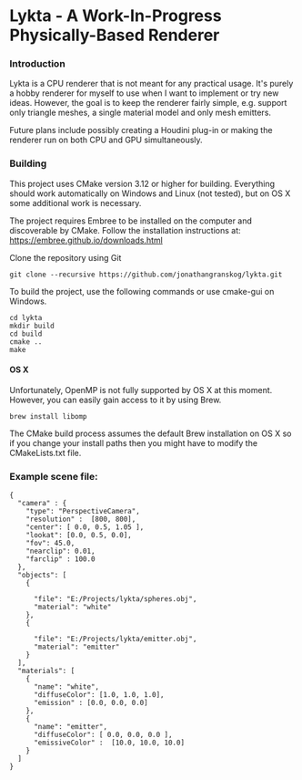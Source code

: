 # Lykta - A Work-In-Progress Physically-Based Renderer

### Introduction

Lykta is a CPU renderer that is not meant for any practical usage. It's purely a hobby renderer for myself to use when I want to implement or try new ideas. However, the goal is to keep the renderer fairly simple, e.g. support only triangle meshes, a single material model and only mesh emitters. 

Future plans include possibly creating a Houdini plug-in or making the renderer run on both CPU and GPU simultaneously. 

### Building

This project uses CMake version 3.12 or higher for building. Everything should work automatically on Windows and Linux (not tested), but on OS X some additional work is necessary.

The project requires Embree to be installed on the computer and discoverable by CMake. Follow the installation instructions at: https://embree.github.io/downloads.html

Clone the repository using Git
```
git clone --recursive https://github.com/jonathangranskog/lykta.git
```

To build the project, use the following commands or use cmake-gui on Windows.
```
cd lykta
mkdir build
cd build
cmake ..
make
```

#### OS X
Unfortunately, OpenMP is not fully supported by OS X at this moment. However, you can easily gain access to it by using Brew.

```
brew install libomp
```

The CMake build process assumes the default Brew installation on OS X so if you change your install paths then you might have to modify the CMakeLists.txt file. 

### Example scene file:

```
{
  "camera" : {
    "type": "PerspectiveCamera",
    "resolution" :  [800, 800],
    "center": [ 0.0, 0.5, 1.05 ],
    "lookat": [0.0, 0.5, 0.0],
    "fov": 45.0,
    "nearclip": 0.01,
    "farclip" : 100.0
  },
  "objects": [
    {

      "file": "E:/Projects/lykta/spheres.obj",
      "material": "white"
    },
    {

      "file": "E:/Projects/lykta/emitter.obj",
      "material": "emitter"
    }
  ],
  "materials": [
    {
      "name": "white",
      "diffuseColor": [1.0, 1.0, 1.0],
      "emission" : [0.0, 0.0, 0.0]
    },
    {
      "name": "emitter",
      "diffuseColor": [ 0.0, 0.0, 0.0 ],
      "emissiveColor" :  [10.0, 10.0, 10.0]
    }
  ]
}
```